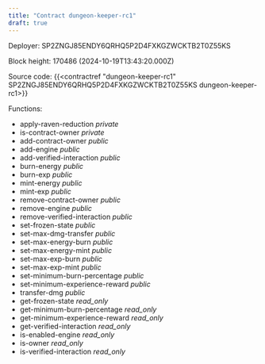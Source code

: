```yaml
---
title: "Contract dungeon-keeper-rc1"
draft: true
---
```

Deployer: SP2ZNGJ85ENDY6QRHQ5P2D4FXKGZWCKTB2T0Z55KS


 



Block height: 170486 (2024-10-19T13:43:20.000Z)

Source code: {{<contractref "dungeon-keeper-rc1" SP2ZNGJ85ENDY6QRHQ5P2D4FXKGZWCKTB2T0Z55KS dungeon-keeper-rc1>}}

Functions:

* apply-raven-reduction _private_
* is-contract-owner _private_
* add-contract-owner _public_
* add-engine _public_
* add-verified-interaction _public_
* burn-energy _public_
* burn-exp _public_
* mint-energy _public_
* mint-exp _public_
* remove-contract-owner _public_
* remove-engine _public_
* remove-verified-interaction _public_
* set-frozen-state _public_
* set-max-dmg-transfer _public_
* set-max-energy-burn _public_
* set-max-energy-mint _public_
* set-max-exp-burn _public_
* set-max-exp-mint _public_
* set-minimum-burn-percentage _public_
* set-minimum-experience-reward _public_
* transfer-dmg _public_
* get-frozen-state _read_only_
* get-minimum-burn-percentage _read_only_
* get-minimum-experience-reward _read_only_
* get-verified-interaction _read_only_
* is-enabled-engine _read_only_
* is-owner _read_only_
* is-verified-interaction _read_only_
